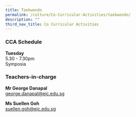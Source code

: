 ```yaml
---
title: Taekwondo
permalink: /culture/Co-Curricular-Activities/taekwondo/
description: ""
third_nav_title: Co Curricular Activities
---
```

### CCA Schedule

**Tuesday**  
5.30 - 7.30pm  
Symposia

### Teachers-in-charge

**Mr George Danapal**  
[george.danapal@ejc.edu.sg](mailto:george.danapal@ejc.edu.sg)

**Ms Suellen Goh**  
[suellen.goh@ejc.edu.sg](mailto:suellen.goh@ejc.edu.sg)
